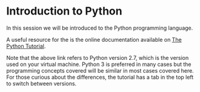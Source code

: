 # Introduction to Python

In this session we will be introduced to the Python programming language. 

A useful resource for the is the online documentation available on [The Python Tutorial](https://docs.python.org/2.7/tutorial/).

Note that the above link refers to Python version 2.7, which is the version used on your virtual machine. 
Python 3 is preferred in many cases but the programming concepts covered will be similar in most cases covered here. 
For those curious about the differences, the tutorial has a tab in the top left to switch between versions. 
